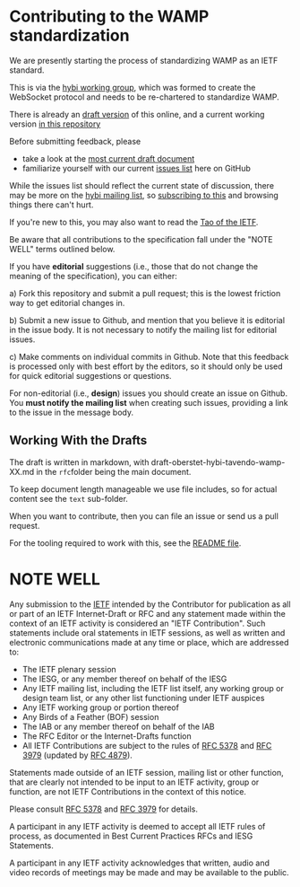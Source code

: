 # Contributing to the WAMP standardization

We are presently starting the process of standardizing WAMP as an IETF standard. 

This is via the [hybi working group](), which was formed to create the WebSocket protocol and needs to be re-chartered to standardize WAMP.

There is already an [draft version](https://tools.ietf.org/html/draft-oberstet-hybi-tavendo-wamp) of this online, and a current working version [in this repository](https://github.com/wamp-proto/wamp-proto/)

Before submitting feedback, please 

* take a look at the [most current draft document](https://tools.ietf.org/html/draft-oberstet-hybi-tavendo-wamp)
* familiarize yourself with our current [issues list](https://github.com/wamp-proto/wamp-proto/issues) here on GitHub

While the issues list should reflect the current state of discussion, there may be more on the [hybi mailing list](https://mailarchive.ietf.org/arch/search/?email_list=hybi), so [subscribing to this](https://www.ietf.org/mailman/listinfo/hybi) and browsing things there can't hurt.

If you're new to this, you may also want to read the [Tao of the IETF](http://www.ietf.org/tao.html).

Be aware that all contributions to the specification fall under the "NOTE WELL" terms outlined below.

If you have **editorial** suggestions (i.e., those that do not change the meaning of the specification), you can either:

  a) Fork this repository and submit a pull request; this is the lowest
  friction way to get editorial changes in.
  
  b) Submit a new issue to Github, and mention that you believe it is editorial
  in the issue body. It is not necessary to notify the mailing list for
  editorial issues.
  
  c) Make comments on individual commits in Github. Note that this feedback is
  processed only with best effort by the editors, so it should only be used for
  quick editorial suggestions or questions.

For non-editorial (i.e., **design**) issues you should create an issue on Github. You **must notify the mailing list** when creating such issues, providing a link to the issue in the message body.


## Working With the Drafts

The draft is written in markdown, with draft-oberstet-hybi-tavendo-wamp-XX.md in the `rfc`folder being the main document.

To keep document length manageable we use file includes, so for actual content see the `text` sub-folder.

When you want to contribute, then you can file an issue or send us a pull request.

For the tooling required to work with this, see the [README file](README.md).


# NOTE WELL

Any submission to the [IETF](http://www.ietf.org/) intended by the Contributor
for publication as all or part of an IETF Internet-Draft or RFC and any
statement made within the context of an IETF activity is considered an "IETF
Contribution". Such statements include oral statements in IETF sessions, as
well as written and electronic communications made at any time or place, which
are addressed to:

 * The IETF plenary session
 * The IESG, or any member thereof on behalf of the IESG
 * Any IETF mailing list, including the IETF list itself, any working group 
   or design team list, or any other list functioning under IETF auspices
 * Any IETF working group or portion thereof
 * Any Birds of a Feather (BOF) session
 * The IAB or any member thereof on behalf of the IAB
 * The RFC Editor or the Internet-Drafts function
 * All IETF Contributions are subject to the rules of 
   [RFC 5378](http://tools.ietf.org/html/rfc5378) and 
   [RFC 3979](http://tools.ietf.org/html/rfc3979) 
   (updated by [RFC 4879](http://tools.ietf.org/html/rfc4879)).

Statements made outside of an IETF session, mailing list or other function,
that are clearly not intended to be input to an IETF activity, group or
function, are not IETF Contributions in the context of this notice.

Please consult [RFC 5378](http://tools.ietf.org/html/rfc5378) and [RFC 
3979](http://tools.ietf.org/html/rfc3979) for details.

A participant in any IETF activity is deemed to accept all IETF rules of
process, as documented in Best Current Practices RFCs and IESG Statements.

A participant in any IETF activity acknowledges that written, audio and video
records of meetings may be made and may be available to the public.
